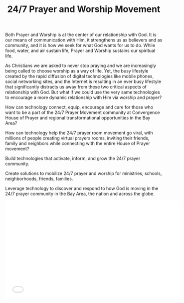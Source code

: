 ﻿---
title: 24/7 Prayer and Worship Movement
intro: How can we activate 24/7 prayer and worship in the Bay Area so 21st century believers would pray more often and deeper?
champions:
- name:
    Convergence House of Prayer
  logo:
    convergence_house_of_prayer.jpg
---

Both Prayer and Worship is at the center of our relationship with God. It is our means of communication with Him, it strengthens us as believers and as community, and it is how we seek for what God wants for us to do. While food, water, and air sustain life, Prayer and Worship sustains our spiritual life.

As Christians we are asked to never stop praying and we are increasingly being called to choose worship as a way of life. Yet, the busy lifestyle created by the rapid diffusion of digital technologies like mobile phones, social networking sites, and the Internet is resulting in an ever busy lifestyle that significantly distracts us away from these two critical aspects of relationship with God. But what if we could use the very same technologies to encourage a more dynamic relationship with Him via worship and prayer?

How can technology connect, equip, encourage and care for those who want to be a part of the 24/7 Prayer Movement community at Convergence House of Prayer and regional transformational opportunities in the Bay Area?

How can technology help the 24/7 prayer room movement go viral, with millions of people creating virtual prayers rooms, inviting their friends, family and neighbors while connecting with the entire House of Prayer movement?

Build technologies that activate, inform, and grow the 24/7 prayer community.

Create solutions to mobilize 24/7 prayer and worship for ministries, schools, neighborhoods, friends, families.

Leverage technology to discover and respond to how God is moving in the 24/7 prayer community in the Bay Area, the nation and across the globe. <div class="video-container"><iframe width="560" height="315" src="//www.youtube.com/embed/98s9eMzLL_Q?rel=0" frameborder="0" allowfullscreen></iframe></div> 

